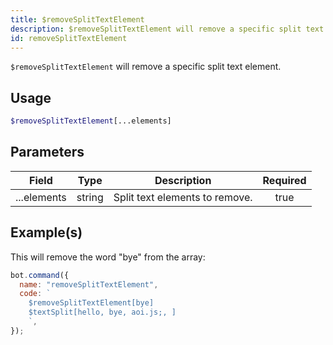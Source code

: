 ```yaml
---
title: $removeSplitTextElement
description: $removeSplitTextElement will remove a specific split text element.
id: removeSplitTextElement
---
```


`$removeSplitTextElement` will remove a specific split text element.

## Usage

```php
$removeSplitTextElement[...elements]
```

## Parameters

| Field       | Type   | Description                    | Required |
| ----------- | ------ | ------------------------------ | :------: |
| ...elements | string | Split text elements to remove. |   true   |

## Example(s)

This will remove the word "bye" from the array:

```javascript
bot.command({
  name: "removeSplitTextElement",
  code: `
    $removeSplitTextElement[bye]
    $textSplit[hello, bye, aoi.js;, ]
    `,
});
```
